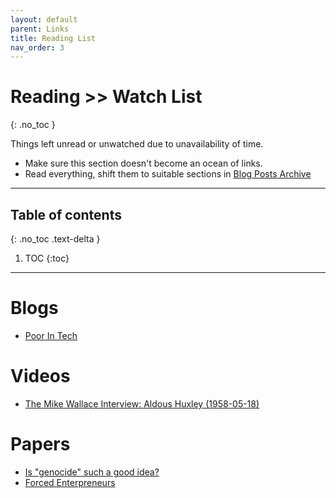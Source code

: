 ```yaml
---
layout: default
parent: Links
title: Reading List
nav_order: 3
---
```


#  Reading >> Watch List
{: .no_toc }

Things left unread or unwatched due to unavailability of time.

- Make sure this section doesn't become an ocean of links.
- Read everything, shift them to suitable sections in [Blog Posts Archive](../../../docs/links/blog)

---

## Table of contents
{: .no_toc .text-delta }

1. TOC
{:toc}

---

# Blogs

- [Poor In Tech](http://megelison.com/poor-in-tech)

# Videos

- [The Mike Wallace Interview: Aldous Huxley (1958-05-18)](https://www.youtube.com/watch?v=1ePNGa0m3XA)

# Papers

- [Is "genocide" such a good idea?](https://sci-hub.do/10.1111/j.1468-4446.2011.01356.x)
- [Forced Enterpreneurs](https://papers.ssrn.com/sol3/papers.cfm?abstract_id=2801637)
